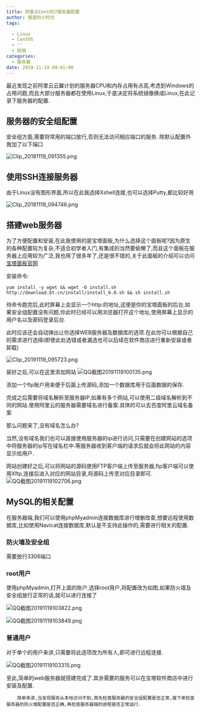 ```yaml
---
title: 阿里云CentOS7服务器配置
author: 惬意的小时光
tags:

  - Linux
  - CentOS
  - ''
  - 前端
categories:
  - 服务器
date: 2019-11-19 09:01:00
---
```


最近发现之前阿里云云翼计划的服务器CPU和内存占用有点高,考虑到Windows的占用问题,而且大部分服务器都在使用Linux,于是决定将系统镜像换成Linux,在此记录下服务器的配置.

## 服务器的安全组配置

安全组方面,需要将常用的端口放行,否则无法访问相应端口的服务.
除默认配置外我加了以下端口

![Clip_20191119_091355.png](https://i.loli.net/2019/11/19/36OmFvExkqtGz5y.png)

## 使用SSH连接服务器

由于Linux没有图形界面,所以在此我选择Xshell连接,也可以选择Putty,都比较好用

![Clip_20191119_094746.png](https://i.loli.net/2019/11/19/LyNljmHTib9kIVC.png)

## 搭建web服务器

为了方便配置和安装,在此我使用的是宝塔面板,为什么选择这个面板呢?因为原生的各种配置较为复杂,不适合初学者入门,有集成的当然要偷懒了,而且这个面板在服务器上应用较为广泛,我也用了很多年了,还是很不错的,关于此面板的介绍可以访问[宝塔面板官网](https://bt.cn)

安装命令:

```
yum install -y wget && wget -O install.sh http://download.bt.cn/install/install_6.0.sh && sh install.sh
```

待命令跑完后,此时屏幕上会显示一个http:的地址,这便是你的宝塔面板的后台,如果安全组配置没有问题,你此时已经可以用浏览器打开这个地址,使用屏幕上显示的用户名以及密码登录后台.

此时应该还会自动弹出让你选择WEB服务器及数据库的选项.在此你可以根据自己的需求进行选择(即使此处选错或者漏选也可以后续在软件商店进行重新安装或者卸载)

![Clip_20191119_095723.png](https://i.loli.net/2019/11/19/AZqpJgHv8fLo6Xu.png)

装好之后,可以在这里添加网站
![QQ截图20191119100135.png](https://i.loli.net/2019/11/19/SQgs5ZYrzj69emf.png)

添加一个ftp账户用来便于后面上传源码,添加一个数据库用于后面数据的保存.

完成之后需要将域名解析至服务器IP,如果有多个网站,可以使用二级域名解析到不同的网站.使用阿里云的服务器需要域名进行备案.具体的可以去百度阿里云域名备案

那么问题来了,没有域名怎么办?

当然,没有域名我们也可以直接使用服务器的ip进行访问,只需要在创建网站的选项中将服务器的ip写在域名栏中.等服务器收到客户端的请求后就会将此网站的内容显示给用户.

网站创建好之后,可以将网站的源码使用FTP客户端上传至服务器,ftp客户端可以使用Xftp,连接后进入对应的网站目录,将源码上传至对应目录即可.
![QQ截图20191119102706.png](https://i.loli.net/2019/11/19/EAuclMshICbYy1v.png)

## MySQL的相关配置

在服务器端,我们可以使用phpMyadmin连接数据库进行增删改查,想要远程使用数据库,比如使用Navicat连接数据库,默认是不支持此操作的,需要进行相关的配置.

### 防火墙及安全组

需要放行3306端口

### root用户

使用phpMyadmin,打开上面的账户,选择root用户,将配置改为如图,如果防火墙及安全组放行正常的话,就可以进行连接了

![QQ截图20191119103822.png](https://i.loli.net/2019/11/19/ARUng1rbaVqLIMv.png)

![QQ截图20191119103849.png](https://i.loli.net/2019/11/19/tNxT2ZqomVkOBip.png)

### 普通用户

对于单个的用户来讲,只需要将此选项改为所有人,即可进行远程连接.

![QQ截图20191119103315.png](https://i.loli.net/2019/11/19/M2Vt3Zcka4IrPud.png)

至此,简单的web服务器就搭建完成了.其余需要的服务可以在宝塔软件商店中进行安装及配置.

        简单来讲,当发现服务从本地访问不到,首先检查服务器的安全组配置是否正常,接下来检查服务器的防火墙配置是否正确,再检查服务器端的进程是否正常运行.
